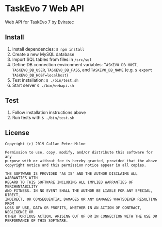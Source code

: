 # TaskEvo 7 Web API

Web API for TaskEvo 7 by Eviratec

## Install

1. Install dependencies: `$ npm install`
2. Create a new MySQL database
3. Import SQL tables from files in `/src/sql`
4. Define DB connection environment variables: `TASKEVO_DB_HOST`, `TASKEVO_DB_USER`, `TASKEVO_DB_PASS`, and `TASKEVO_DB_NAME` (e.g. `$ export TASKEVO_DB_HOST=localhost`)
5. Test installation: `$ ./bin/test.sh`
6. Start server `$ ./bin/webapi.sh`

## Test

1. Follow installation instructions above
2. Run tests with `$ ./bin/test.sh`

## License

```
Copyright (c) 2019 Callan Peter Milne

Permission to use, copy, modify, and/or distribute this software for any
purpose with or without fee is hereby granted, provided that the above
copyright notice and this permission notice appear in all copies.

THE SOFTWARE IS PROVIDED "AS IS" AND THE AUTHOR DISCLAIMS ALL WARRANTIES WITH
REGARD TO THIS SOFTWARE INCLUDING ALL IMPLIED WARRANTIES OF MERCHANTABILITY
AND FITNESS. IN NO EVENT SHALL THE AUTHOR BE LIABLE FOR ANY SPECIAL, DIRECT,
INDIRECT, OR CONSEQUENTIAL DAMAGES OR ANY DAMAGES WHATSOEVER RESULTING FROM
LOSS OF USE, DATA OR PROFITS, WHETHER IN AN ACTION OF CONTRACT, NEGLIGENCE OR
OTHER TORTIOUS ACTION, ARISING OUT OF OR IN CONNECTION WITH THE USE OR
PERFORMANCE OF THIS SOFTWARE.
```
